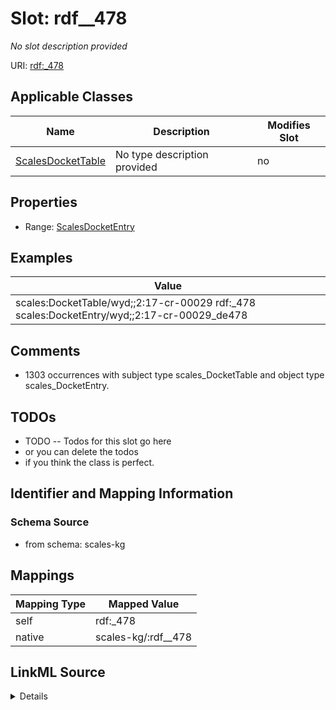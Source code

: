 

# Slot: rdf__478


_No slot description provided_





URI: [rdf:_478](http://www.w3.org/1999/02/22-rdf-syntax-ns#_478)



<!-- no inheritance hierarchy -->





## Applicable Classes

| Name | Description | Modifies Slot |
| --- | --- | --- |
| [ScalesDocketTable](../classes/ScalesDocketTable.md) | No type description provided |  no  |







## Properties

* Range: [ScalesDocketEntry](../classes/ScalesDocketEntry.md)






## Examples

| Value |
| --- |
| scales:DocketTable/wyd;;2:17-cr-00029 rdf:_478 scales:DocketEntry/wyd;;2:17-cr-00029_de478 |

## Comments

* 1303 occurrences with subject type scales_DocketTable and object type scales_DocketEntry.

## TODOs

* TODO -- Todos for this slot go here
* or you can delete the todos
* if you think the class is perfect.

## Identifier and Mapping Information







### Schema Source


* from schema: scales-kg




## Mappings

| Mapping Type | Mapped Value |
| ---  | ---  |
| self | rdf:_478 |
| native | scales-kg/:rdf__478 |




## LinkML Source

<details>
```yaml
name: rdf__478
description: No slot description provided
todos:
- TODO -- Todos for this slot go here
- or you can delete the todos
- if you think the class is perfect.
comments:
- 1303 occurrences with subject type scales_DocketTable and object type scales_DocketEntry.
examples:
- value: scales:DocketTable/wyd;;2:17-cr-00029 rdf:_478 scales:DocketEntry/wyd;;2:17-cr-00029_de478
from_schema: scales-kg
rank: 1000
slot_uri: rdf:_478
alias: rdf__478
domain_of:
- scales_DocketTable
range: scales_DocketEntry

```
</details>